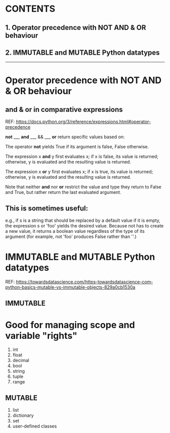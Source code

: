 # CONTENTS

## 1. Operator precedence with NOT AND & OR behaviour
## 2. IMMUTABLE and MUTABLE Python datatypes

____


# Operator precedence with NOT AND & OR behaviour
## and & or in comparative expressions
REF: https://docs.python.org/3/reference/expressions.html#operator-precedence

**not**  ___  **and** ___ && ___  **or** return specific values based on:

The operator **not** yields True if its argument is false, False otherwise.

The expression x **and** y first evaluates x; if x is false, its value is returned; otherwise, y is evaluated and the resulting value is returned.

The expression x **or** y first evaluates x; if x is true, its value is returned; otherwise, y is evaluated and the resulting value is returned.

Note that neither **and** nor **or** restrict the value and type they return to False and True, but rather return the last evaluated argument. 

## This is sometimes useful:
 e.g., if s is a string that should be replaced by a default value if it is empty, the expression s or 'foo' yields the desired value. Because not has to create a new value, it returns a boolean value regardless of the type of its argument (for example, not 'foo' produces False rather than ''.)


# IMMUTABLE and MUTABLE Python datatypes
REF: https://towardsdatascience.com/https-towardsdatascience-com-python-basics-mutable-vs-immutable-objects-829a0cb1530a

## IMMUTABLE
# Good for managing scope and variable "rights"

1. int
2. float
3. decimal
4. bool
5. string
6. tuple
7. range


## MUTABLE

1. list
2. dictionary
3. set 
4. user-defined classes